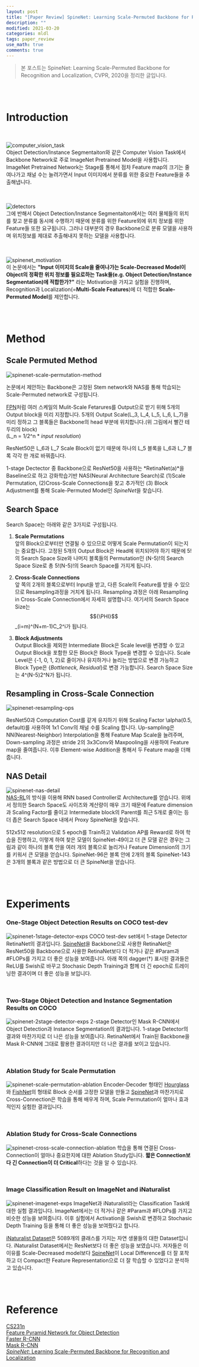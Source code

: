 ```yaml
---
layout: post
title: "[Paper Review] SpineNet: Learning Scale-Permuted Backbone for Recognition and Localization 정리"
description: ""
modified: 2021-03-20
categories: mldl
tags: paper_review
use_math: true
comments: true
---
```


> 본 포스트는 SpineNet: Learning Scale-Permuted Backbone for Recognition and Localization, CVPR, 2020을 정리한 글입니다.

<br><br>

# Introduction

<br>

![computer_vision_task](/assets/img/paper_review/computer_vision_task.png)  
Object Detection/Instance Segmentaiton와 같은 Computer Vision Task에서 Backbone Network로 주로 ImageNet Pretrained Model을 사용합니다.  ImageNet Pretrained Network는 Stage를 통해서 점차 Feature map의 크기는 줄여나가고 채널 수는 늘려가면서 Input 이미지에서 분류를 위한 중요한 Feature들을 추출해냅니다.  
<br><br>

![detectors](/assets/img/paper_review/detectors.png)  
그에 반해서 Object Detection/Instance Segmentaiton에서는 여러 물체들의 위치를 찾고 분류를 동시에 수행하기 때문에 분류를 위한 Feature외에 위치 정보를 위한 Feature들 또한 요구됩니다. 그러나 대부분의 경우 Backbone으로 분류 모델을 사용하며 위치정보를 제대로 추출해내지 못하는 모델을 사용합니다.  
<br><br>

![spinenet_motivation](/assets/img/paper_review/spinenet_motivation.png)  
이 논문에서는 **"Input 이미지의 Scale을 줄여나가는 Scale-Decreased Model이 Object의 정확한 위치 정보를 필요로하는 Task들(e.g. Object Detection/Instance Segmentation)에 적합한가?"** 라는 Motivation을 가지고 실험을 진행하며, Recognition과 Localization(=**Multi-Scale Features**)에 더 적합한 **Scale-Permuted Model**를 제안합니다.

<br><br>

# Method

## Scale Permuted Method 
![spinenet-scale-permutation-method](/assets/img/paper_review/spinenet-scale-permutation-method.png)     

논문에서 제안하는 Backbone은 고정된 Stem network와 NAS를 통해 학습되는 Scale-Permuted network로 구성됩니다.

[FPN](https://arxiv.org/abs/1612.03144)처럼 여러 스케일의 Mulit-Scale Fetarures를 Output으로 받기 위해 5개의 Output block을 미리 지정합니다. 5개의 Output Scale(L_3, L_4, L_5, L_6, L_7)을 미리 정하고 그 블록들은 Backbone의 head 부분에 위치합니다.(위 그림에서 빨간 테두리의 block)  
(L_n = 1/2^n * *input resolution*)

ResNet50은 L_6과 L_7 Scale Block이 없기 때문에 하나의 L_5 블록을 L_6과 L_7 블록 각각 한 개로 바꿔줍니다.

1-stage Dectector 중 Backbone으로 ResNet50을 사용하는 *RetinaNet(a)*을 Baseline으로 하고 강화학습기반 NAS(Neural Architecture Search)로 (1)Scale Permutation, (2)Cross-Scale Connections을 찾고 추가적인 (3) Block Adjustment를 통해 Scale-Permuted Model인 *SpineNet*을 찾습니다.  


## Search Space
Search Space는 아래와 같은 3가지로 구성됩니다.

1. **Scale Permutations**  
앞의 Block으로부터만 연결될 수 있으므로 어떻게 Scale Permutation이 되는지는 중요합니다. 고정된 5개의 Output Block은 Head에 위치되어야 하기 때문에 5!의 Search Space Size와 나머지 블록들의 Permutation인 (N-5)!의 Search Space Size로 총 5!(N-5)!의 Search Space를 가지게 됩니다.

2. **Cross-Scale Connections**  
앞 쪽의 2개의 블록으로부터 Input을 받고, 다른 Scale의 Feature를 받을 수 있으므로 Resampling과정을 거치게 됩니다. Resampling 과정은 아래 Resampling in Cross-Scale Connection에서 자세히 설명합니다. 여기서의 Search Space Size는 $${\PHI}$$_(i=m)^(N+m-1)C_2^i가 됩니다.

3. **Block Adjustments**  
Output Block을 제외한 Intermediate Block은 Scale level을 변경할 수 있고 Output Block을 포함한 모든 Block은 Block Type을 변경할 수 있습니다. Scale Level은 {-1, 0, 1, 2}로 줄이거나 유지하거나 늘리는 방법으로 변경 가능하고 Block Type은 {*Bottleneck, Residual*}로 변경 가능합니다. Search Space Size는 4^(N-5)2^N가 됩니다.

## Resampling in Cross-Scale Connection
![spinenet-resampling-ops](/assets/img/paper_review/spinenet-resampling-ops.png)  

ResNet50과 Computation Cost를 같게 유지하기 위해 Scaling Factor \alpha(0.5, default)를 사용하여 1x1 Conv의 채널 수를 Scaling 합니다.
Up-sampling은 NN(Nearest-Neighbor) Interpolation을 통해 Feature Map Scale을 늘려주며, Down-sampling 과정은 stride 2의 3x3Conv와 Maxpooling을 사용하여 Feature map을 줄여줍니다. 이후 Element-wise Addition을 통해서 두 Feature map을 더해줍니다.


## NAS Detail
![spinenet-nas-detail](/assets/img/paper_review/spinenet-nas-detail.png)  
[NAS-RL](https://arxiv.org/abs/1611.01578)의 방식을 이용해 RNN based Controller로 Architecture를 얻습니다. 위에서 정의한 Search Space도 사이즈와 계산량이 매우 크기 때문에 Feature dimension과 Scaling Factor를 줄이고 Intermediate block의 Parent를 최근 5개로 줄이는 등 더 좁은 Search Space 내에서 Proxy SpineNet을 찾습니다.   
  
512x512 resolution으로 5 epoch를 Train하고 Validation AP를 Reward로 하여 학습을 진행하고, 이렇게 하여 찾은 모델이 SpineNet-49이고 더 큰 모델 같은 경우는 그림과 같이 하나의 블록 안을 여러 개의 블록으로 늘리거나 Feature Dimension의 크기를 키워서 큰 모델을 얻습니다. SpineNet-96은 블록 안에 2개의 블록 SpineNet-143은 3개의 블록과 같은 방법으로 더 큰 SpineNet을 얻습니다.

<br><br>

# Experiments

### One-Stage Object Detection Results on COCO test-dev
![spinenet-1stage-detector-exps](/assets/img/paper_review/spinenet-1stage-detector-exps.png)
COCO test-dev set에서 1-stage Detector RetinaNet의 결과입니다. [SpineNet](https://arxiv.org/abs/1912.05027)을 Backbone으로 사용한 RetinaNet은 ResNet50을 Backbone으로 사용한 RetinaNet보다 더 적거나 같은 #Param과 #FLOPs를 가지고 더 좋은 성능을 보여줍니다. 아래 쪽의 dagger(†) 표시된 결과들은 ReLU를 Swish로 바꾸고 Stochasic Depth Training과 함께 더 긴 epoch로 트레이닝한 결과이며 더 좋은 성능을 보입니다.  

<br>

### Two-Stage Object Detection and Instance Segmentation Results on COCO
![spinenet-2stage-detector-exps](/assets/img/paper_review/spinenet-2stage-detector-exps.png)
2-stage Detector인 Mask R-CNN에서 Object Detection과 Instance Segmentation의 결과입니다. 1-stage Detector의 결과와 마찬가지로 더 나은 성능을 보여줍니다. RetinaNet에서 Train된 Backbone을 Mask R-CNN에 그대로 활용한 결과이지만 더 나은 결과를 보이고 있습니다.  

<br>

### Ablation Study for Scale Permutation
![spinenet-scale-permutation-ablation](/assets/img/paper_review/spinenet-scale-permutation-ablation.png)
Encoder-Decoder 형태인 [Hourglass](https://arxiv.org/abs/1603.06937v2)와 [FishNet](https://arxiv.org/abs/1901.03495)의 형태로 Block 순서를 고정한 모델을 만들고 [SpineNet](https://arxiv.org/abs/1912.05027)과 마찬가지로 Cross-Connection은 학습을 통해 배우게 하며, Scale Permutation이 얼마나 효과적인지 실험한 결과입니다.  

<br>

### Ablation Study for Cross-Scale Connections
![spinenet-cross-scale-connection-ablation](/assets/img/paper_review/spinenet-cross-scale-connection-ablation.png)
학습을 통해 연결된 Cross-Connection이 얼마나 중요한지에 대한 Ablation Study입니다. **짧은 Connection보다 긴 Connection이 더 Critical**하다는 것을 알 수 있습니다.  

<br>

### Image Classification Result on ImageNet and iNaturalist
![spinenet-imagenet-exps](/assets/img/paper_review/spinenet-imagenet-exps.png)
ImageNet과 iNaturalist라는 Classification Task에 대한 실험 결과입니다. ImageNet에서는 더 적거나 같은 #Param과 #FLOPs를 가지고 비슷한 성능을 보여줍니다. 이후 실험에서 Activation을 Swish로 변경하고 Stochasic Depth Training 등을 통해 더 좋은 성능을 보여줬다고 합니다.  
  
[iNaturalist Dataset](https://www.kaggle.com/c/inaturalist-2019-fgvc6)은 5089개의 클래스를 가지는 자연 생물들의 대한 Dataset입니다. iNaturalist Dataset에서는 ResNet보다 더 좋은 성능을 보였습니다. 저자들은 이 이유를 Scale-Decreased model보다 [SpineNet](https://arxiv.org/abs/1912.05027)이 Local Difference를 더 잘 포착하고 더 Compact한 Feature Representation으로 더 잘 학습할 수 있었다고 분석하고 있습니다. 


<br><br>

# Reference
[CS231n](http://cs231n.stanford.edu/)  
[Feature Pyramid Network for Object Detection](https://arxiv.org/abs/1612.03144)  
[Faster R-CNN](https://arxiv.org/abs/1506.01497)  
[Mask R-CNN](https://arxiv.org/abs/1703.06870)  
[*SpineNet*: Learning Scale-Permuted Backbone for Recognition and Localization](https://arxiv.org/abs/1912.05027)  